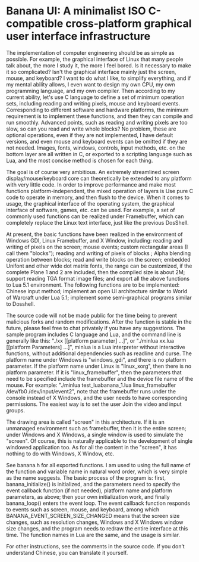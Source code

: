 # Banana UI: A minimalist ISO C-compatible cross-platform graphical user interface infrastructure

The implementation of computer engineering should be as simple as possible. For example, the graphical interface of Linux that many people talk about, the more I study it, the more I feel bored. Is it necessary to make it so complicated? Isn't the graphical interface mainly just the screen, mouse, and keyboard? I want to do what I like, to simplify everything, and if my mental ability allows, I even want to design my own CPU, my own programming language, and my own compiler. Then according to my current ability, let's use C language to define a set of minimum operation sets, including reading and writing pixels, mouse and keyboard events. Corresponding to different software and hardware platforms, the minimum requirement is to implement these functions, and then they can compile and run smoothly. Advanced points, such as reading and writing pixels are too slow, so can you read and write whole blocks? No problem, these are optional operations, even if they are not implemented, I have default versions, and even mouse and keyboard events can be omitted if they are not needed. Images, fonts, windows, controls, input methods, etc. on the bottom layer are all written in C, or exported to a scripting language such as Lua, and the most concise method is chosen for each thing.

The goal is of course very ambitious. An extremely streamlined screen display/mouse/keyboard core can theoretically be extended to any platform with very little code. In order to improve performance and make most functions platform-independent, the mixed operation of layers is Use pure C code to operate in memory, and then flush to the device. When it comes to usage, the graphical interface of the operating system, the graphical interface of software, games, etc. can be used. For example, a set of commonly used functions can be realized under Framebuffer, which can completely replace the Linux text interface, just like the previous DosShell.

At present, the basic functions have been realized in the environment of Windows GDI, Linux Framebuffer, and X Window, including: reading and writing of pixels on the screen; mouse events; custom rectangular areas (I call them "blocks"); reading and writing of pixels of blocks ; Alpha blending operation between blocks; read and write blocks on the screen; embedded Unifont and other wide dot matrix fonts, the range can be customized, if the complete Plane 1 and 2 are included, then the compiled size is about 2M; support reading TGA format image files; and export all the above functions to Lua 5.1 environment. The following functions are to be implemented: Chinese input method; implement an open UI architecture similar to World of Warcraft under Lua 5.1; implement some semi-graphical programs similar to Dosshell.

The source code will not be made public for the time being to prevent malicious forks and random modifications. After the function is stable in the future, please feel free to chat privately if you have any suggestions. The sample program includes C language and Lua, and the command line is generally like this: "./xx <platform name> [[platform parameter] ...]", or "./minlua xx.lua <platform name> [[platform Parameters] ...]", minlua is a Lua interpreter without interactive functions, without additional dependencies such as readline and curse. The platform name under Windows is "windows_gdi", and there is no platform parameter. If the platform name under Linux is "linux_xorg", then there is no platform parameter. If it is "linux_framebuffer", then the parameters that need to be specified include the framebuffer and the device file name of the mouse. For example: "./minlua test_luabanana_1.lua linux_framebuffer /dev/fb0 /dev/input/event2", note that the framebuffer runs under the console instead of X Windows, and the user needs to have corresponding permissions. The easiest way is to set the user Join the video and input groups.

The drawing area is called "screen" in this architecture. If it is an unmanaged environment such as framebuffer, then it is the entire screen; under Windows and X Windows, a single window is used to simulate the "screen". Of course, this is naturally applicable to the development of single windowed application too. As for all the content in the "screen", it has nothing to do with Windows, X Window, etc.

See banana.h for all exported functions. I am used to using the full name of the function and variable name in natural word order, which is very simple as the name suggests. The basic process of the program is: first, banana_initialize() is initialized, and the parameters need to specify the event callback function (if not needed), platform name and platform parameters, as above; then your own initialization work, and finally banana_loop() enters the event loop. The event callback function responds to events such as screen, mouse, and keyboard, among which BANANA_EVENT_SCREEN_SIZE_CHANGED means that the screen size changes, such as resolution changes, Windows and X Windows window size changes, and the program needs to redraw the entire interface at this time. The function names in Lua are the same, and the usage is similar.

For other instructions, see the comments in the source code. If you don’t understand Chinese, you can translate it yourself.
